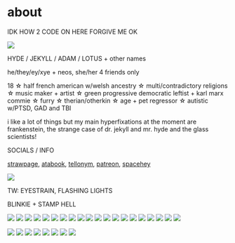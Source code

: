 # about

IDK HOW 2 CODE ON HERE FORGIVE ME OK

![](http://i.picasion.com/gl/92/kPCZ.gif)

HYDE / JEKYLL / ADAM / LOTUS + other names

he/they/ey/xye + neos, she/her 4 friends only

18 ☆ half french american w/welsh ancestry ☆ multi/contradictory religions ☆ music maker + artist ☆ green progressive democratic leftist + karl marx commie ☆ furry ☆ therian/otherkin ☆ age + pet regressor ☆ autistic w/PTSD, GAD and TBI

i like a lot of things but my main hyperfixations at the moment are frankenstein, the strange case of dr. jekyll and mr. hyde and the glass scientists!

SOCIALS / INFO

[strawpage](clervalsteincreature.straw.page), [atabook](clervalstein.atabook.org), [tellonym](tellonym.me/clervalstein), [patreon](patreon.com/clervalstein), [spacehey](spacehey.com/americore)

![](https://64.media.tumblr.com/eedac006781b55be89368287c935aee9/bea578ccfee15413-13/s1280x1920/74d7ef66d58a68808a6d618b527b4b7594f4b874.gifv)

TW: EYESTRAIN, FLASHING LIGHTS

BLINKIE + STAMP HELL

![](https://64.media.tumblr.com/13c469e3586dc3fb6b79843be8509222/1a0bd8a997af9343-b2/s250x400/530ce1d8a51f9abe82e386e02714ea5012dbd596.gifv) ![](https://64.media.tumblr.com/d999ef8917b38ff105b6bee56b4907be/91b48d81228e7007-8b/s250x400/ac1735110c404dda4c14b32cb79f771590c6fb16.gifv) ![](https://64.media.tumblr.com/b7b19d10788c2fb539ecbbfc29e5c7ae/8dc063230d650b6b-9a/s250x400/994df8162ffb0c219c82a45ad8cc1fae2b09304b.gifv) ![](https://64.media.tumblr.com/02bff094bba05356d3b61dc8c51f9d07/8dc063230d650b6b-dd/s250x400/ea6051eb2fc152b3642d66c7d00fd86f8c0b4b34.gifv) ![](https://64.media.tumblr.com/4c14117f2b80edb53050a2c37986672e/8dc063230d650b6b-02/s250x400/4f8925ab5d657aa141465af64334081d2ec252f5.gifv) ![](https://64.media.tumblr.com/d7589e64afba3b3a467488ece3e15b2e/8dc063230d650b6b-db/s250x400/d5bd89139c4059c1af368f93b007380ca5b85f91.gifv) ![](https://64.media.tumblr.com/81dbc7247cb178b880ab592148d8d600/828562ac49032e67-b3/s250x400/98ce6abcee355e5a801c279c54f2aa8fb281116e.gifv) ![](https://64.media.tumblr.com/d762cc9a01c74bbd500bc69825dbaf94/c12c4f34b3288c49-e9/s250x400/cd7005ae31414094b47bf0a6074d7ffd5540e353.webp) ![](https://64.media.tumblr.com/6bd8aa6c762877e569bdfeb7e1adccba/c12c4f34b3288c49-a3/s250x400/f5374bcacdff49b1450e90411b1101527b34daf9.webp) ![](https://64.media.tumblr.com/7eef6b1172579238d2ed15dd058e9fee/a376a24e0c8f20db-2f/s250x400/4129958121ddae3270ede57cf9cfe61b478332d9.gifv) ![](https://64.media.tumblr.com/9afe647cf2aaf87e4d4965d3e17f470c/c7a7fceb2a7d3e8f-bc/s250x400/b16a29047f5e244ab95d97e11ba06bc081357b81.gifv) ![](https://64.media.tumblr.com/bf1d21cd54a8358982e5acb1a11b0a19/f8bfb3ce524423e2-62/s250x400/65f1a0dbf58a1daf42a774b5572a594278f37358.gifv) ![](https://64.media.tumblr.com/2bccf48314e68550e470d83084362b0a/4f330b2bffddc0d3-d0/s250x400/07f761904e49d4201f9dfac3cc251b4eb2c7acf3.gifv) ![](https://64.media.tumblr.com/23307045e05305c82f9956008c275dfb/68a742037c265a23-a9/s250x400/c21a2f86cf138f2202784ef7bae0519d3b0427ff.gifv) ![](https://64.media.tumblr.com/3cb66fa802f3f53c2c8654499a14a686/68a742037c265a23-06/s250x400/65c439de5a323e2b0b36e192c2231483f0aee48c.gifv) ![](https://64.media.tumblr.com/e49137e7b3597cd2e0f445935c2bad92/68a742037c265a23-7e/s250x400/a27878ae809479800171588be54a330b4022e489.gifv) ![](https://i.postimg.cc/nz74CKRC/blinkies-Cafe-m-S-1.gif) ![](https://64.media.tumblr.com/74705758086f71cfd1cad3ba54a4358d/828562ac49032e67-31/s250x400/7428dbb744266c4f7a4d4721652de8ccedb0d1ed.gifv) ![](https://64.media.tumblr.com/45eb546617113dd29acbc1f5eb063372/828562ac49032e67-7f/s250x400/f217c63179a9116d75a2f781d754fc22ecefdf68.gifv) ![](https://64.media.tumblr.com/55e7588d7b00339dcb9de819a2fa0322/fafdbf6c09fcc91c-a1/s250x400/a47576d05a844784a13fe9a162c240195be9300a.webp)


![](https://64.media.tumblr.com/82841515b4216c33de83772fbe05c6d4/7a447049b086ffa6-90/s100x200/c078f3364005c2c962a03c5cde35297cf84564e4.pnj) ![](https://64.media.tumblr.com/3ac3e9c9e456377a0bf4189011e62f55/d2d2e653ce9b8f37-b9/s100x200/4e0e15312ec3c0bcbf5080bc7bb4265fa81620e6.webp) ![](https://64.media.tumblr.com/47443994523e0cfce88eb2330f711a91/d2d2e653ce9b8f37-2e/s100x200/2b88b5d6570a814d42f9313f8e9a3369adf9169a.gifv) ![](https://64.media.tumblr.com/43bb6511d6154469617d0de75ee093cb/4275bcfcf8ee841f-b9/s100x200/18d76bf2cdd5ce36dc7c36c1c13f99dff58217d0.gifv) ![](https://64.media.tumblr.com/1abfd16dfb96bfbbd39b57d548ac5642/8c96c7bee404714f-6a/s100x200/c4b60958cf40758fbd7988f3a836c647e98031c1.pnj) ![](https://64.media.tumblr.com/bf9e9f837a28dbc93b2643e27d422710/1a0bd8a997af9343-02/s100x200/53d4f97d13fd48cf33429d5a0865090173705465.gifv) ![](https://64.media.tumblr.com/ffcf4023c5b95fe19245a7ef0cbd84b7/4275bcfcf8ee841f-64/s100x200/966bea6d252f44a99f7223902ae0cd94b1443b46.gifv) ![](https://64.media.tumblr.com/c23e5cefa0f4a1d4c11430c4b99fc019/4275bcfcf8ee841f-6e/s100x200/4f67eec7c5f7ce9df737e5c8e4769ff99707645b.gifv)




